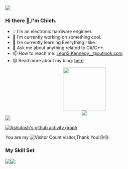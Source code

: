 <img src="https://cdn.jsdelivr.net/gh/sun0225SUN/sun0225SUN/assets/images/coding.gif" />

### Hi there 👋,I'm Chieh.
- 💡 I’m an electronic hardware engineer.
- 🔭 I’m currently working on something cool.
- 🌱 I’m currently learning Everything I like.
- 💬 Ask me about anything related to C#/C++.
- 📫 How to reach me: LeonS.Kennedy__@outlook.com
- 😄 Read more about my blog: [here](https://www.chieh.cn)

<div align="center"> <img height="137px" src="https://github-readme-stats.vercel.app/api？username=chieh&hide_title=true&hide_border=true&show_icons=trueline_height=21&text_color=000&icon_color=000&bg_color=0,ea6161,ffc64d,fffc4d,52fa5a&theme=graywhite" /> </div>

<div align="center"> <img src="https://metrics.lecoq.io/chieh?template=classic&config.timezone=Asia%2FShanghai"> </div>

<img src="https://cdn.jsdelivr.net/gh/sun0225SUN/sun0225SUN/profile-snake-contrib/github-contribution-grid-snake-dark.svg" />

[![Ashutosh's github activity graph](https://github-readme-activity-graph.cyclic.app/graph?username=LeonnS-Kennedy&theme=dracula)](https://github.com/ashutosh00710/github-readme-activity-graph)

You are my ![Visitor Count](https://profile-counter.glitch.me/LeonnS-Kennedy/count.svg) visitor,Thank You!:kissing_heart::kissing_heart:

### My Skill Set

![](https://img.shields.io/badge/C%23-239120?style=for-the-badge&logo=c-sharp&logoColor=white)![](https://img.shields.io/badge/C%2B%2B-00599C?style=for-the-badge&logo=c%2B%2B&logoColor=white)

